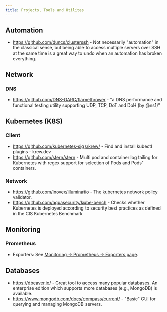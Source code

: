 ```yaml
---
title: Projects, Tools and Utilites
---
```


## Automation

- <https://github.com/duncs/clusterssh> - Not necessarily "automation" in the classical sense, but being able to access multiple servers over SSH at the same time is a great way to undo when an automation has broken everything.

## Network

### DNS

- <https://github.com/DNS-OARC/flamethrower> - "a DNS performance and functional testing utility supporting UDP, TCP, DoT and DoH (by @ns1)"

## Kubernetes (K8S)

### Client

- <https://github.com/kubernetes-sigs/krew/> - Find and install kubectl plugins - krew\.dev
- <https://github.com/stern/stern> - Multi pod and container log tailing for Kubernetes with regex support for selection of Pods and Pods' containers.

### Network

- <https://github.com/inovex/illuminatio> - The kubernetes network policy validator.
- <https://github.com/aquasecurity/kube-bench> - Checks whether Kubernetes is deployed according to security best practices as defined in the CIS Kubernetes Benchmark

## Monitoring

### Prometheus

- Exporters: See [Monitoring -> Prometheus -> Exporters page](../monitoring/prometheus/exporters/others).

## Databases

- <https://dbeaver.io/> - Great tool to access many popular databases. An enterprise edition which supports more databases (e.g., MongoDB) is available.
- <https://www.mongodb.com/docs/compass/current/> - "Basic" GUI for querying and managing MongoDB servers.
